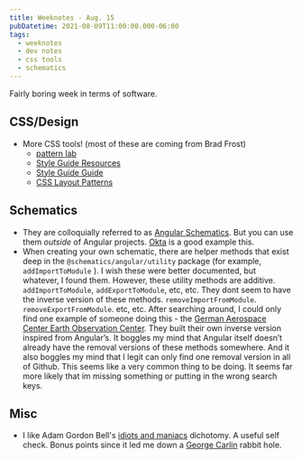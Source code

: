 ```yaml
---
title: Weeknotes - Aug. 15
pubDatetime: 2021-08-09T11:00:00.000-06:00
tags:
  - weeknotes
  - dev notes
  - css tools
  - schematics
---
```


Fairly boring week in terms of software.

## CSS/Design

- More CSS tools! (most of these are coming from Brad Frost)
  - [pattern lab](https://patternlab.io/)
  - [Style Guide Resources](http://styleguides.io/)
  - [Style Guide Guide](https://bradfrost.github.io/style-guide-guide/)
  - [CSS Layout Patterns](https://csslayout.io/patterns)

## Schematics

- They are colloquially referred to as [Angular Schematics]. But you can use them _outside_ of Angular projects. [Okta] is a good example this.
- When creating your own schematic, there are helper methods that exist deep in the `@schematics/angular/utility` package (for example, `addImportToModule` ). I wish these were better documented, but whatever, I found them. However, these utility methods are additive. `addImportToModule`, `addExportToModule`, etc, etc. They dont seem to have the inverse version of these methods. `removeImportFromModule`. `removeExportFromModule`. etc, etc. After searching around, I could only find one example of someone doing this - the [German Aerospace Center Earth Observation Center]. They built their own inverse version inspired from Angular’s. It boggles my mind that Angular itself doesn’t already have the removal versions of these methods somewhere. And it also boggles my mind that I legit can only find one removal version in all of Github. This seems like a very common thing to be doing. It seems far more likely that im missing something or putting in the wrong search keys.

## Misc

- I like Adam Gordon Bell's [idiots and maniacs] dichotomy. A useful self check. Bonus points since it led me down a [George Carlin] rabbit hole.

[okta]: https://github.com/oktadev/schematics
[angular schematics]: https://angular.io/guide/schematics
[german aerospace center earth observation center]: https://github.com/dlr-eoc/ukis-frontend-libraries/blob/2a65df0d22dbcba1998a6cc6bdd125555965ad55/projects/core-ui/schematics/ast-utils.ts#L150
[idiots and maniacs]: https://earthly.dev/blog/idiots-and-maniacs/
[george carlin]: https://youtu.be/T7YcQ5wh4Ds
